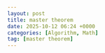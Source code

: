 ```yaml
---
layout: post
title: master theorem
date: 2025-10-12 06:24 +0000
categories: [Algorithm, Math]
tag: [master theorem]
---
```

